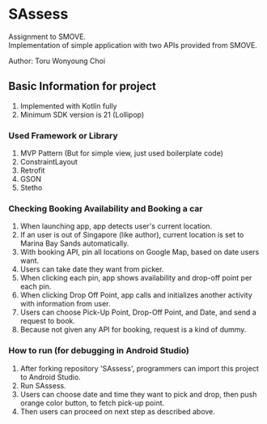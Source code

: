# SAssess
Assignment to SMOVE.  
Implementation of simple application with two APIs provided from SMOVE.  

Author: Toru Wonyoung Choi

## Basic Information for project
1. Implemented with Kotlin fully
2. Minimum SDK version is 21 (Lollipop)

### Used Framework or Library  
1. MVP Pattern (But for simple view, just used boilerplate code)
2. ConstraintLayout
3. Retrofit
4. GSON
5. Stetho

### Checking Booking Availability and Booking a car
1. When launching app, app detects user's current location.
2. If an user is out of Singapore (like author), current location is set to Marina Bay Sands automatically.
3. With booking API, pin all locations on Google Map, based on date users want.
4. Users can take date they want from picker.
5. When clicking each pin, app shows availability and drop-off point per each pin.
6. When clicking Drop Off Point, app calls and initializes another activity with information from user.
7. Users can choose Pick-Up Point, Drop-Off Point, and Date, and send a request to book.
8. Because not given any API for booking, request is a kind of dummy.

### How to run (for debugging in Android Studio)
1. After forking repository 'SAssess', programmers can import this project to Android Studio.
2. Run SAssess.
3. Users can choose date and time they want to pick and drop, then push orange color button, to fetch pick-up point.
4. Then users can proceed on next step as described above.
